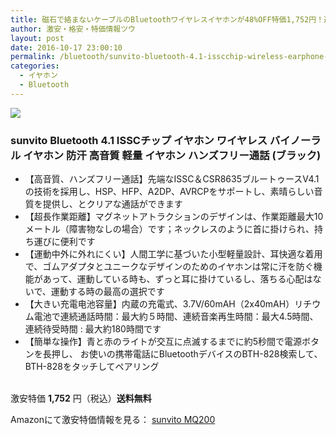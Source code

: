 ```yaml
---
title: 磁石で絡まないケーブルのBluetoothワイヤレスイヤホンが48%OFF特価1,752円！送料無料！
author: 激安・格安・特価情報ツウ
layout: post
date: 2016-10-17 23:00:10
permalink: /bluetooth/sunvito-bluetooth-4.1-isscchip-wireless-earphone-1752-amazon.html
categories:
  - イヤホン
  - Bluetooth
---
```


<div class="img-bg2 img_L">
<a  href="https://www.amazon.co.jp/gp/product/B01JA1K47S/ref=as_li_qf_sp_asin_il?ie=UTF8&camp=247&creative=1211&creativeASIN=B01JA1K47S&linkCode=as2&tag=tokkajohotsu-22" target="_blank"><img border="0" src="//ws-fe.amazon-adsystem.com/widgets/q?_encoding=UTF8&ASIN=B01JA1K47S&Format=_SL250_&ID=AsinImage&MarketPlace=JP&ServiceVersion=20070822&WS=1&tag=tokkajohotsu-22" ></a><img src="//ir-jp.amazon-adsystem.com/e/ir?t=tokkajohotsu-22&l=as2&o=9&a=B01JA1K47S" width="1" height="1" border="0" alt="" style="border:none !important; margin:0px !important;" />
</div>

### sunvito Bluetooth 4.1 ISSCチップ イヤホン ワイヤレス バイノーラル イヤホン 防汗 高音質 軽量 イヤホン ハンズフリー通話 (ブラック)
<!--more-->

* 【高音質、ハンズフリー通話】先端なISSC＆CSR8635ブルートゥースV4.1の技術を採用し、HSP、HFP、A2DP、AVRCPをサポートし、素晴らしい音質を提供し、とクリアな通話ができます
* 【超長作業距離】マグネットアトラクションのデザインは、作業距離最大10メートル（障害物なしの場合）です；ネックレスのように首に掛けられ、持ち運びに便利です
* 【運動中外に外れにくい】人間工学に基づいた小型軽量設計、耳快適な着用で、ゴムアダプタとユニークなデザインのためのイヤホンは常に汗を防ぐ機能があって、運動している時も、ずっと耳に掛けているし、落ちる心配はないで、運動する時の最高の選択です
* 【大きい充電电池容量】内蔵の充電式、3.7V/60mAH（2x40mAH）リチウム電池で連続通話時間：最大約５時間、連続音楽再生時間：最大4.5時間、連続待受時間 : 最大約180時間です
* 【簡単な操作】青と赤のライトが交互に点滅するまでに約5秒間で電源ボタンを長押し、 お使いの携帯電話にBluetoothデバイスのBTH-828検索して、BTH-828をタッチしてペアリング

<br clear="all" />激安特価 <span class="tokka-price"><strong>1,752</strong></span> 円（税込）**送料無料**

Amazonにて激安特価情報を見る： <span class="fs150p"><a href="https://www.amazon.co.jp/gp/product/B01JA1K47S/ref=as_li_qf_sp_asin_il?ie=UTF8&camp=247&creative=1211&creativeASIN=B01JA1K47S&linkCode=as2&tag=tokkajohotsu-22" target="_blank">sunvito MQ200</a></span>
